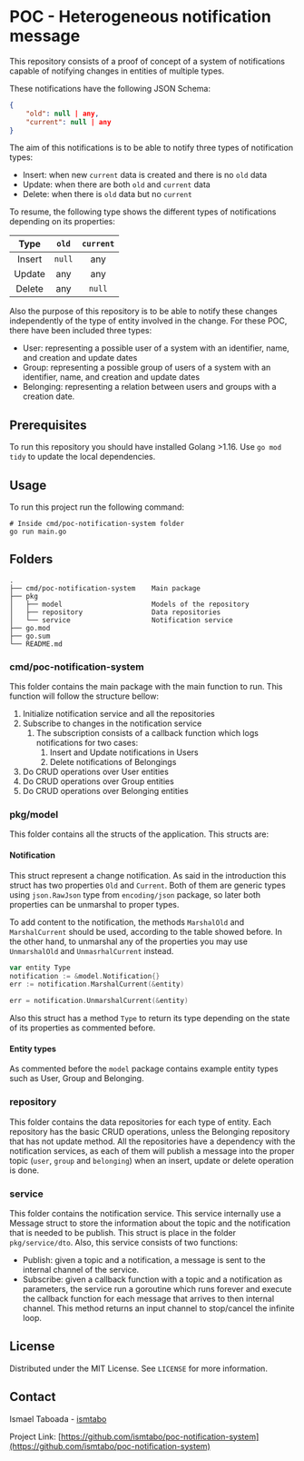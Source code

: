# POC - Heterogeneous notification message

This repository consists of a proof of concept of a system of notifications capable of notifying changes in entities of multiple types.

These notifications have the following JSON Schema:
```json
{
    "old": null | any,
    "current": null | any
}
```

The aim of this notifications is to be able to notify three types of notification types:
- Insert: when new `current` data is created and there is no `old` data
- Update: when there are both `old` and `current` data
- Delete: when there is `old` data but no `current`

To resume, the following type shows the different types of notifications depending on its properties:

|  Type  | `old`  | `current` |
| :----: | :----: | :-------: |
| Insert | `null` |    any    |
| Update |  any   |    any    |
| Delete |  any   |  `null`   |

Also the purpose of this repository is to be able to notify these changes independently of the type of entity involved in the change. For these POC, there have been included three types:
- User: representing a possible user of a system with an identifier, name, and creation and update dates
- Group: representing a possible group of users of a system with an identifier, name, and creation and update dates
- Belonging: representing a relation between users and groups with a creation date.

## Prerequisites
To run this repository you should have installed Golang >1.16. Use `go mod tidy` to update the local dependencies.

## Usage
To run this project run the following command:
```
# Inside cmd/poc-notification-system folder
go run main.go
```

## Folders

```
.
├── cmd/poc-notification-system    Main package
├── pkg
│   ├── model                      Models of the repository
│   ├── repository                 Data repositories
│   └── service                    Notification service
├── go.mod
├── go.sum
└── README.md
```

### cmd/poc-notification-system
This folder contains the main package with the main function to run. This function will follow the structure bellow:
1. Initialize notification service and all the repositories
2. Subscribe to changes in the notification service
   1. The subscription consists of a callback function which logs notifications for two cases:
      1. Insert and Update notifications in Users
      2. Delete notifications of Belongings
3. Do CRUD operations over User entities
4. Do CRUD operations over Group entities
5. Do CRUD operations over Belonging entities


### pkg/model
This folder contains all the structs of the application. This structs are:

#### Notification
This struct represent a change notification. As said in the introduction this struct has two properties `Old` and `Current`. Both of them are generic types using `json.RawJson` type from `encoding/json` package, so later both properties can be unmarshal to proper types.

To add content to the notification, the methods `MarshalOld` and `MarshalCurrent` should be used, according to the table showed before. In the other hand, to unmarshal any of the properties you may use `UnmarshalOld` and `UnmasrhalCurrent` instead.

```go
var entity Type
notification := &model.Notification{}
err := notification.MarshalCurrent(&entity)

err = notification.UnmarshalCurrent(&entity)
```

Also this struct has a method `Type` to return its type depending on the state of its properties as commented before.

#### Entity types
As commented before the `model` package contains example entity types such as User, Group and Belonging.

### repository
This folder contains the data repositories for each type of entity. Each repository has the basic CRUD operations, unless the Belonging repository that has not update method. All the repositories have a dependency with the notification services, as each of them will publish a message into the proper topic (`user`, `group` and `belonging`) when an insert, update or delete operation is done.

### service
This folder contains the notification service. This service internally use a Message struct to store the information about the topic and the notification that is needed to be publish. This struct is place in the folder `pkg/service/dto`. Also, this service consists of two functions:
- Publish: given a topic and a notification, a message is sent to the internal channel of the service.
- Subscribe: given a callback function with a topic and a notification as parameters, the service run a goroutine which runs forever and execute the callback function for each message that arrives to then internal channel. This method returns an input channel to stop/cancel the infinite loop.

## License

Distributed under the MIT License. See `LICENSE` for more information.

## Contact

Ismael Taboada - [ismtabo](https://github.com/ismtabo)

Project Link: [https://github.com/ismtabo/poc-notification-system](https://github.com/ismtabo/poc-notification-system)